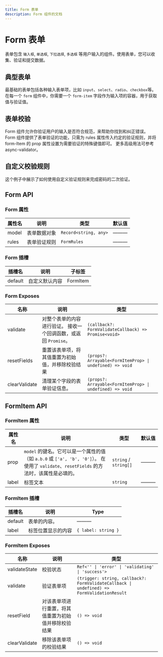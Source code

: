 ```yaml
---
title: Form 表单
description: Form 组件的文档
---
```


# Form 表单
表单包含 `输入框`, `单选框`, `下拉选择`, `多选框` 等用户输入的组件。使用表单，您可以收集、验证和提交数据。


## 典型表单
最基础的表单包括各种输入表单项，比如 `input`、`select`、`radio`、`checkbox`等。  
在每一个 `form` 组件中，你需要一个 `form-item` 字段作为输入项的容器，用于获取值与验证值。
<preview path="../demo/Form/Basic.vue"></preview>

## 表单校验
Form 组件允许你验证用户的输入是否符合规范，来帮助你找到和纠正错误。
Form 组件提供了表单验证的功能，只需为 rules 属性传入约定的验证规则，并将 form-Item 的 prop 属性设置为需要验证的特殊键值即可。 更多高级用法可参考 async-validator。
<preview path="../demo/Form/Validation.vue"></preview>

## 自定义校验规则
这个例子中展示了如何使用自定义验证规则来完成密码的二次验证。
<preview path="../demo/Form/Customized.vue"></preview>

## Form API
### Form 属性

| 属性名    | 说明          | 类型                      | 默认值 |
| -------- | ------------- | ------------------------ | ----- |
| model    | 表单数据对象   | `Record<string, any>`    | ———   |
| rules    | 表单验证规则   | `FormRules`              | ———   |

### Form 插槽
| 插槽名    | 说明         | 子标签   |
| ------- | ------------- | -------- |
| default | 自定义默认内容 | FormItem |

### Form Exposes
| 名称            | 说明                                                         | 类型                                                        |
| --------------- | ----------------------------------------------------------- | ----------------------------------------------------------- |
| validate        | 对整个表单的内容进行验证。 接收一个回调函数，或返回 `Promise`。  | `(callback?: FormValidateCallback) => Promise<void>`       |
| resetFields     | 重置该表单项，将其值重置为初始值，并移除校验结果                 | `(props?: Arrayable<FormItemProp> \| undefined) => void`   |
| clearValidate   | 清理某个字段的表单验证信息。                                   | `(props?: Arrayable<FormItemProp> \| undefined) => void`   |

## FormItem API
### FormItem 属性
| 属性名   | 说明                                                                                                                            | 类型                     | 默认值 |
| ------- | ------------------------------------------------------------------------------------------------------------------------------- | ----------------------- | ------- |
| prop    | `model` 的键名。它可以是一个属性的值（如 `a.b.0` 或 `['a', 'b', '0']`）。 在使用了 `validate`、`resetFields` 的方法时，该属性是必填的。 | `string` / `string[]`   | ———     |
| label   | 标签文本                                                                                                                         | `string`                | ———     |

### FormItem 插槽
| 插槽名   | 说明               | Type                 |
| ------- | ------------------ | -------------------- |
| default | 表单的内容。        | ———                  |
| label   | 标签位置显示的内容   | `{ label: string }` |

### FormItem Exposes
| 名称             | 说明                                             | 类型                                                                                       |
| --------------- | ------------------------------------------------ | ------------------------------------------------------------------------------------------ |
| validateState   | 校验状态                                          | `Ref<'' \| 'error' \| 'validating' \| 'success'>`                                          |
| validate        | 验证表单项                                        | `(trigger: string, callback?: FormValidateCallback \| undefined) => FormValidationResult`  |
| resetField      | 对该表单项进行重置，将其值重置为初始值并移除校验结果  | `() => void`                                                                               |
| clearValidate   | 移除该表单项的校验结果                             | `() => void`                                                                               |

